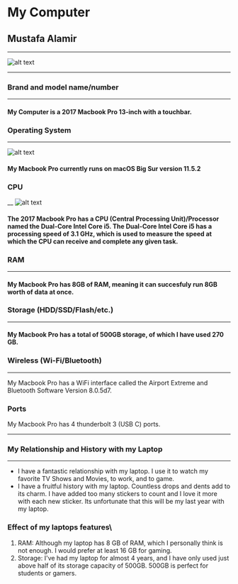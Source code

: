 # My Computer
## Mustafa Alamir
 ___
![alt text](https://support.apple.com/library/APPLE/APPLECARE_ALLGEOS/SP749/SP749-mbp15touch-gray.jpg "Logo Title Text 1")
___
### Brand and model name/number
___
#### My Computer is a 2017 Macbook Pro 13-inch with a touchbar.
### Operating System
___
![alt text](https://www.apple.com/newsroom/images/product/os/macos/standard/apple_macos-bigsur_redesignedapps_06222020.jpg.og.jpg?202108061659 "Logo Title Text 1")
#### My Macbook Pro currently runs on macOS Big Sur version 11.5.2
### CPU
__
![alt text](https://i.ebayimg.com/images/g/0fAAAOxyls5Sd7Gc/s-l640.jpg "Logo Title Text 1")
#### The 2017 Macbook Pro has a CPU (Central Processing Unit)/Processor named the Dual-Core Intel Core i5. The Dual-Core Intel Core i5 has a processing speed of 3.1 GHz, which is used to measure the speed at which the CPU can receive and complete any given task.
### RAM
___
#### My Macbook Pro has 8GB of RAM, meaning it can succesfuly run 8GB worth of data at once.
### Storage (HDD/SSD/Flash/etc.)
___
#### My Macbook Pro has a total of 500GB storage, of which I have used 270 GB.
### Wireless (Wi-Fi/Bluetooth)
___
My Macbook Pro has a WiFi interface called the Airport Extreme and Bluetooth Software Version 8.0.5d7.
### Ports
My Macbook Pro has 4 thunderbolt 3 (USB C) ports.
___
### My Relationship and History with my Laptop
___
* I have a fantastic relationship with my laptop. I use it to watch my favorite TV Shows and Movies, to work, and to game.
* I have a fruitful history with my laptop. Countless drops and dents add to its charm. I have added too many stickers to count and I love it more with each new sticker. Its unfortunate that this will be my last year with my laptop.
### Effect of my laptops features\
1. RAM: Although my laptop has 8 GB of RAM, which I personally think is not enough. I would prefer at least 16 GB for gaming.
2. Storage: I've had my laptop for almost 4 years, and I have only used just above half of its storage capacity of 500GB. 500GB is perfect for students or gamers.
